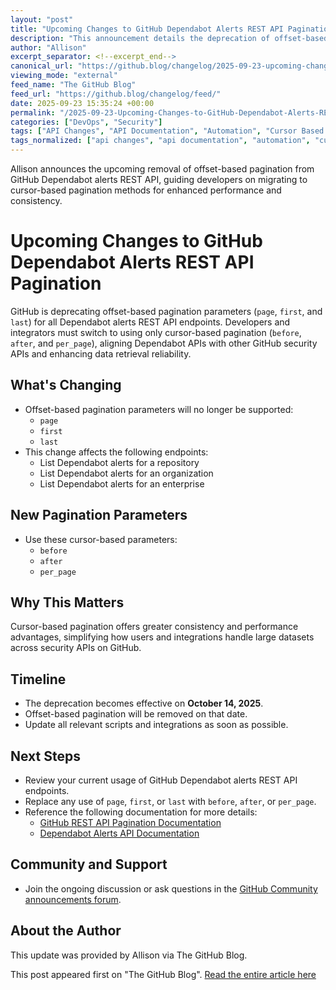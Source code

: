 ```yaml
---
layout: "post"
title: "Upcoming Changes to GitHub Dependabot Alerts REST API Pagination"
description: "This announcement details the deprecation of offset-based pagination parameters (`page`, `first`, and `last`) in all GitHub Dependabot alerts REST API endpoints, transitioning to a standardized cursor-based approach (`before`, `after`, and `per_page`). Developers and integrators must update their scripts to ensure continued functionality. The change aims for improved consistency, reliability, and performance across GitHub’s security APIs."
author: "Allison"
excerpt_separator: <!--excerpt_end-->
canonical_url: "https://github.blog/changelog/2025-09-23-upcoming-changes-to-github-dependabot-alerts-rest-api-offset-based-pagination-parameters-page-first-and-last"
viewing_mode: "external"
feed_name: "The GitHub Blog"
feed_url: "https://github.blog/changelog/feed/"
date: 2025-09-23 15:35:24 +00:00
permalink: "/2025-09-23-Upcoming-Changes-to-GitHub-Dependabot-Alerts-REST-API-Pagination.html"
categories: ["DevOps", "Security"]
tags: ["API Changes", "API Documentation", "Automation", "Cursor Based Pagination", "DevOps", "GitHub Dependabot", "Integration", "News", "Offset Based Pagination", "Pagination", "REST API", "Retired", "Security", "Security API", "Supply Chain Security"]
tags_normalized: ["api changes", "api documentation", "automation", "cursor based pagination", "devops", "github dependabot", "integration", "news", "offset based pagination", "pagination", "rest api", "retired", "security", "security api", "supply chain security"]
---
```


Allison announces the upcoming removal of offset-based pagination from GitHub Dependabot alerts REST API, guiding developers on migrating to cursor-based pagination methods for enhanced performance and consistency.<!--excerpt_end-->

# Upcoming Changes to GitHub Dependabot Alerts REST API Pagination

GitHub is deprecating offset-based pagination parameters (`page`, `first`, and `last`) for all Dependabot alerts REST API endpoints. Developers and integrators must switch to using only cursor-based pagination (`before`, `after`, and `per_page`), aligning Dependabot APIs with other GitHub security APIs and enhancing data retrieval reliability.

## What's Changing

- Offset-based pagination parameters will no longer be supported:
  - `page`
  - `first`
  - `last`
- This change affects the following endpoints:
  - List Dependabot alerts for a repository
  - List Dependabot alerts for an organization
  - List Dependabot alerts for an enterprise

## New Pagination Parameters

- Use these cursor-based parameters:
  - `before`
  - `after`
  - `per_page`

## Why This Matters

Cursor-based pagination offers greater consistency and performance advantages, simplifying how users and integrations handle large datasets across security APIs on GitHub.

## Timeline

- The deprecation becomes effective on **October 14, 2025**.
- Offset-based pagination will be removed on that date.
- Update all relevant scripts and integrations as soon as possible.

## Next Steps

- Review your current usage of GitHub Dependabot alerts REST API endpoints.
- Replace any use of `page`, `first`, or `last` with `before`, `after`, or `per_page`.
- Reference the following documentation for more details:
  - [GitHub REST API Pagination Documentation](https://docs.github.com/rest/using-the-rest-api/using-pagination-in-the-rest-api?apiVersion=2022-11-28)
  - [Dependabot Alerts API Documentation](https://docs.github.com/en/rest/dependabot/alerts?apiVersion=2022-11-28#list-dependabot-alerts-for-a-repository)

## Community and Support

- Join the ongoing discussion or ask questions in the [GitHub Community announcements forum](https://github.com/orgs/community/discussions/categories/announcements).

## About the Author

This update was provided by Allison via The GitHub Blog.

This post appeared first on "The GitHub Blog". [Read the entire article here](https://github.blog/changelog/2025-09-23-upcoming-changes-to-github-dependabot-alerts-rest-api-offset-based-pagination-parameters-page-first-and-last)
